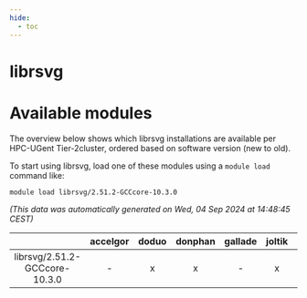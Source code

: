 ```yaml
---
hide:
  - toc
---
```


librsvg
=======

# Available modules


The overview below shows which librsvg installations are available per HPC-UGent Tier-2cluster, ordered based on software version (new to old).

To start using librsvg, load one of these modules using a `module load` command like:

```shell
module load librsvg/2.51.2-GCCcore-10.3.0
```

*(This data was automatically generated on Wed, 04 Sep 2024 at 14:48:45 CEST)*  

| |accelgor|doduo|donphan|gallade|joltik|shinx|skitty|
| :---: | :---: | :---: | :---: | :---: | :---: | :---: | :---: |
|librsvg/2.51.2-GCCcore-10.3.0|-|x|x|-|x|-|x|
